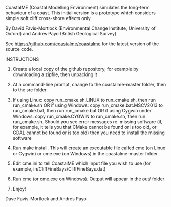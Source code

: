 CoastalME (Coastal Modelling Environment) simulates the long-term behaviour of a coast. This initial version is a prototype which considers simple soft cliff cross-shore effects only.

By David Favis-Mortlock (Environmental Change Institute, University of Oxford) and Andres Payo (British Geological Survey)

See <a href="https://github.com/coastalme/coastalme" target="_blank">https://github.com/coastalme/coastalme</a> for the latest version of the source code.

INSTRUCTIONS

1. Create a local copy of the github repository, for example by downloading a zipfile, then unpacking it

2. At a command-line prompt, change to the coastalme-master folder, then to the src folder

3. If using Linux: copy run_cmake.sh.LINUX to run_cmake.sh, then run run_cmake.sh OR if using Windows: copy run_cmake.bat.MSCV2013 to run_cmake.bat, then run run_cmake.bat OR if using Cygwin under Windows: copy run_cmake.CYGWIN to run_cmake.sh, then run run_cmake.sh. Should you see error messages re. missing software (if, for example, it tells you that CMake cannot be found or is too old, or GDAL cannot be found or is too old) then you need to install the missing software

4. Run make install. This will create an executable file called cme (on Linux or Cygwin) or cme.exe (on Windows) in the coastalme-master folder

5. Edit cme.ini to tell CoastalME which input file you wish to use (for example, in/CliffFineBays/CliffFineBays.dat)

6. Run cme (or cme.exe on Windows). Output will appear in the out/ folder

8. Enjoy!

Dave Favis-Mortlock and Andres Payo






